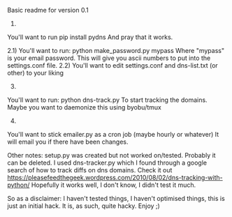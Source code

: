Basic readme for version 0.1

1)
You'll want to run
	pip install pydns
And pray that it works.

2.1)
You'll want to run:
	python make_password.py mypass
Where "mypass" is your email password. This will give you ascii numbers to put into the settings.conf file.
2.2)
You'll want to edit settings.conf and dns-list.txt (or other) to your liking

3)
You'll want to run:
	python dns-track.py
To start tracking the domains. Maybe you want to daemonize this using byobu/tmux

4)
You'll want to stick emailer.py as a cron job (maybe hourly or whatever)
It will email you if there have been changes.

Other notes:
setup.py was created but not worked on/tested. Probably it can be deleted.
I used dns-tracker.py which I found through a google search of how to track diffs on dns domains.
Check it out https://pleasefeedthegeek.wordpress.com/2010/08/02/dns-tracking-with-python/
Hopefully it works well, I don't know, I didn't test it much.

So as a disclaimer: I haven't tested things, I haven't optimised things, this is just an initial hack. It is, as such, quite hacky. Enjoy ;)
